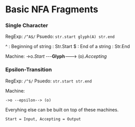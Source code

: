 # Basic NFA Fragments

### Single Character
RegExp: `/^A$/`
Psuedo:
`str.start glyph(A) str.end`

^ : Beginning of string	: Str.Start
$ : End of a string		: Str.End

Machine:
->o.*Start* ---**Glyph**---> (o).*Accepting*

### Epsilon-Transition
RegExp: `/^$/`
Psuedo: `str.start str.end`

Machine:
```
->o --epsilon--> (o)
```

Everyhing else can be built on top of these machines.

```
Start = Input, Accepting = Output
```

